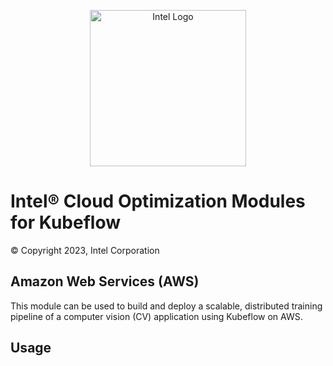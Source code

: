 
<p align="center">
  <img src="https://github.com/intel-innersource/frameworks.ai.infrastructure.kubeflow-intel-aws-distributed-training-cv/blob/main/images/logo-classicblue-800px.png?raw=true" alt="Intel Logo" width="250"/>
</p>

# Intel® Cloud Optimization Modules for Kubeflow

© Copyright 2023, Intel Corporation

## Amazon Web Services (AWS)

This module can be used to build and deploy a scalable, distributed training pipeline of a computer vision (CV) application using Kubeflow on AWS.

## Usage
